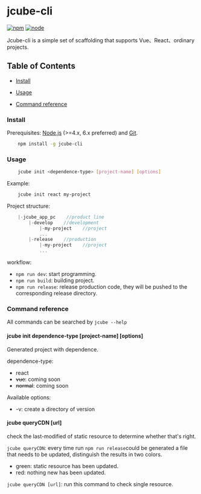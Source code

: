 # jcube-cli

[![npm](https://img.shields.io/badge/npm-0.3.4-orange.svg)](https://www.npmjs.com/package/jcube-cli)
[![node](https://img.shields.io/badge/node-%3E%3D4.0.0-blue.svg)](https://nodejs.org/en/)

Jcube-cli is a simple set of scaffolding that supports Vue、React、ordinary projects.

## Table of Contents

- [Install](#install)

- [Usage](#usage)

- [Command reference](#command-reference)

### Install

Prerequisites: [Node.js](https://nodejs.org/en/) (>=4.x, 6.x preferred) and [Git](https://git-scm.com/).
```bash
    npm install -g jcube-cli
```

### Usage
```bash
    jcube init <dependence-type> [project-name] [options]
```
 
Example:

``` bash
    jcube init react my-project
```

Project structure:

``` javascript
    |-jcube_app_pc    //product line
        |-develop    //development
            |-my-project    //project
            ...
        |-release    //production
            |-my-project    //project
            ...
```

workflow:

- `npm run dev`:  start programming.
- `npm run build`: building project.
- `npm run release`: release production code, they will be pushed to the corresponding release directory.

### Command reference

All commands can be searched by `jcube --help`

#### jcube init  dependence-type  [project-name] [options]

Generated project with dependence.

dependence-type:

 - react
 - <s>vue</s>:  coming soon
 - <s>normal</s>: coming soon
 
Available options:
 - -v: create a directory of version

#### jcube queryCDN [url]
check the last-modified of static resource to determine whether that's right.

`jcube queryCDN`: every time run `npm run release`could be generated a file that needs to be updated, distinguish the results in two colors.
 - green: static resource has been updated.
 - red: nothing new has been updated.
 
`jcube queryCDN [url]`: run this command to check single resource.

